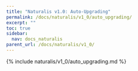 ```yaml
---
title: "Naturalis v1.0: Auto-Upgrading"
permalink: /docs/naturalis/v1_0/auto_upgrading/
excerpt: ""
toc: true
sidebar:
  nav: docs_naturalis
parent_url: /docs/naturalis/v1_0/
---
```


{% include naturalis/v1_0/auto_upgrading.md %}
